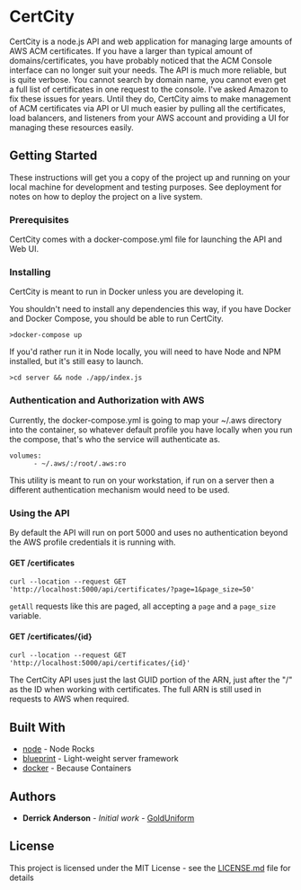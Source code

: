 # CertCity

CertCity is a node.js API and web application for managing large amounts of AWS ACM certificates. If you have a larger than typical amount of domains/certificates, you have probably noticed that the ACM Console interface can no longer suit your needs. The API is much more reliable, but is quite verbose. You cannot search by domain name, you cannot even get a full list of certificates in one request to the console. I've asked Amazon to fix these issues for years. Until they do, CertCity aims to make management of ACM certificates via API or UI much easier by pulling all the certificates, load balancers, and listeners from your AWS account and providing a UI for managing these resources easily.

## Getting Started

These instructions will get you a copy of the project up and running on your local machine for development and testing purposes. See deployment for notes on how to deploy the project on a live system.

### Prerequisites

CertCity comes with a docker-compose.yml file for launching the API and Web UI.

### Installing

CertCity is meant to run in Docker unless you are developing it.

You shouldn't need to install any dependencies this way, if you have Docker and Docker Compose, you should be able to run CertCity.

```
>docker-compose up
```

If you'd rather run it in Node locally, you will need to have Node and NPM installed, but it's still easy to launch.

```
>cd server && node ./app/index.js
```

### Authentication and Authorization with AWS

Currently, the docker-compose.yml is going to map your ~/.aws directory into the container, so whatever default profile you have locally when you run the compose, that's who the service will authenticate as.

```
volumes:
      - ~/.aws/:/root/.aws:ro
```

This utility is meant to run on your workstation, if run on a server then a different authentication mechanism would need to be used.

### Using the API

By default the API will run on port 5000 and uses no authentication beyond the AWS profile credentials it is running with.

#### GET /certificates

```
curl --location --request GET 'http://localhost:5000/api/certificates/?page=1&page_size=50'
```

`getAll` requests like this are paged, all accepting a `page` and a `page_size` variable.

#### GET /certificates/{id}

```
curl --location --request GET 'http://localhost:5000/api/certificates/{id}'
```

The CertCity API uses just the last GUID portion of the ARN, just after the "/" as the ID when working with certificates. The full ARN is still used in requests to AWS when required.

## Built With

* [node](https://nodejs.org/) - Node Rocks
* [blueprint](https://blueprint.onehilltech.com/) - Light-weight server framework
* [docker](https://docker.com/) - Because Containers

## Authors

* **Derrick Anderson** - *Initial work* - [GoldUniform](https://github.com/GoldUniform)

## License

This project is licensed under the MIT License - see the [LICENSE.md](LICENSE.md) file for details